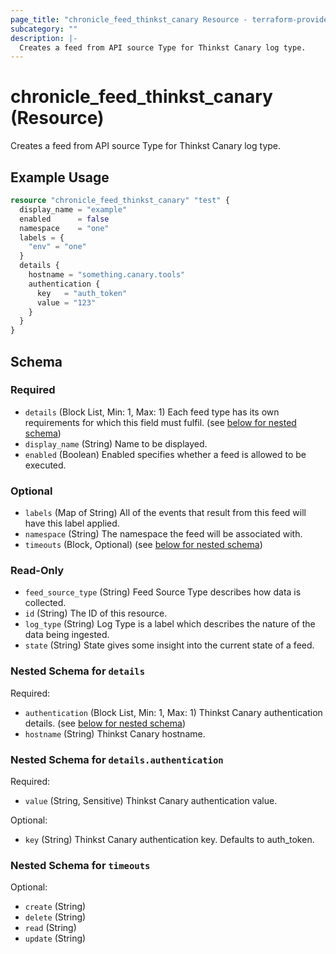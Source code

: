 ```yaml
---
page_title: "chronicle_feed_thinkst_canary Resource - terraform-provider-chronicle"
subcategory: ""
description: |-
  Creates a feed from API source Type for Thinkst Canary log type.
---
```


# chronicle_feed_thinkst_canary (Resource)

Creates a feed from API source Type for Thinkst Canary log type.

## Example Usage

```terraform
resource "chronicle_feed_thinkst_canary" "test" {
  display_name = "example"
  enabled      = false
  namespace    = "one"
  labels = {
    "env" = "one"
  }
  details {
    hostname = "something.canary.tools"
    authentication {
      key   = "auth_token"
      value = "123"
    }
  }
}
```

<!-- schema generated by tfplugindocs -->
## Schema

### Required

- `details` (Block List, Min: 1, Max: 1) Each feed type has its own requirements for which this field must fulfil. (see [below for nested schema](#nestedblock--details))
- `display_name` (String) Name to be displayed.
- `enabled` (Boolean) Enabled specifies whether a feed is allowed to be executed.

### Optional

- `labels` (Map of String) All of the events that result from this feed will have this label applied.
- `namespace` (String) The namespace the feed will be associated with.
- `timeouts` (Block, Optional) (see [below for nested schema](#nestedblock--timeouts))

### Read-Only

- `feed_source_type` (String) Feed Source Type describes how data is collected.
- `id` (String) The ID of this resource.
- `log_type` (String) Log Type is a label which describes the nature of the data being ingested.
- `state` (String) State gives some insight into the current state of a feed.

<a id="nestedblock--details"></a>
### Nested Schema for `details`

Required:

- `authentication` (Block List, Min: 1, Max: 1) Thinkst Canary authentication details. (see [below for nested schema](#nestedblock--details--authentication))
- `hostname` (String) Thinkst Canary hostname.

<a id="nestedblock--details--authentication"></a>
### Nested Schema for `details.authentication`

Required:

- `value` (String, Sensitive) Thinkst Canary authentication value.

Optional:

- `key` (String) Thinkst Canary authentication key. Defaults to auth_token.



<a id="nestedblock--timeouts"></a>
### Nested Schema for `timeouts`

Optional:

- `create` (String)
- `delete` (String)
- `read` (String)
- `update` (String)
